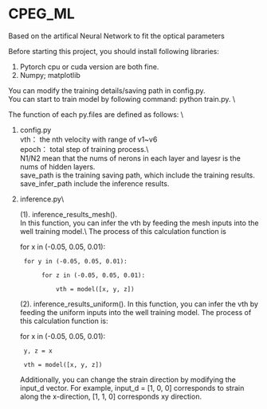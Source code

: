 # CPEG_ML
Based on the artifical Neural Network to fit the optical parameters

Before starting this project, you should install following libraries: 

1. Pytorch cpu or cuda version are both fine.
2. Numpy; matplotlib

You can modify the training details/saving path in config.py.\
You can start to train model by following command: python train.py. \

The function of each py.files are defined as follows: \

1. config.py\
   vth： the nth velocity with range of v1~v6\
   epoch： total step of training process.\  
   N1/N2 mean that the nums of nerons in each layer and layesr is the nums of hidden layers.\
   save_path is the training saving path, which include the training results.\
   save_infer_path include the inference results.

2. inference.py\
   
   (1). inference_results_mesh().\
   In this function, you can infer the vth by feeding the mesh inputs into the well training model.\ 
   The process of this calculation function is

      for x in (-0.05, 0.05, 0.01):

        for y in (-0.05, 0.05, 0.01):

             for z in (-0.05, 0.05, 0.01):

                 vth = model([x, y, z])
   
   (2). inference_results_uniform().
   In this function, you can infer the vth by feeding the uniform inputs into the well training model. 
   The process of this calculation function is:

   for x in (-0.05, 0.05, 0.01):

        y, z = x

        vth = model([x, y, z])
   
   Additionally, you can change the strain direction by modifying the input_d vector. For example, input_d = [1, 0, 0] corresponds to strain along the x-direction, [1, 1, 0] corresponds xy direction.

   
